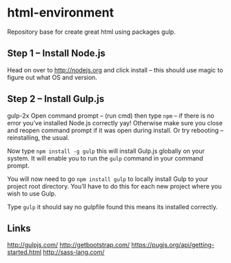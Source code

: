 # html-environment
Repository base for create great html using packages gulp.

## Step 1 – Install Node.js
Head on over to http://nodejs.org and click install – this should use magic to figure out what OS and version.

## Step 2 – Install Gulp.js
gulp-2x Open command prompt – (run cmd) then type `npm` – if there is no  error you’ve installed Node.js correctly yay! Otherwise make sure you close and reopen command prompt if it was open during install. Or try rebooting – reinstalling, the usual.

Now type `npm install -g gulp` this will install Gulp.js globally on your system. It will enable you to run the `gulp` command in your command prompt.

You will now need to go `npm install gulp` to locally install Gulp to your project root directory. You’ll have to do this for each new project where you wish to use Gulp.

Type `gulp` it should say no gulpfile found this means its installed correctly.

## Links
http://gulpjs.com/
http://getbootstrap.com/
https://pugjs.org/api/getting-started.html
http://sass-lang.com/